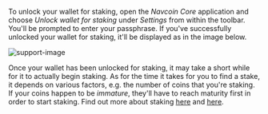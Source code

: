 To unlock your wallet for staking, open the *Navcoin Core* application and choose *Unlock wallet for staking* under *Settings* from within the toolbar. You'll be prompted to enter your passphrase. If you've successfully unlocked your wallet for staking, it'll be displayed as in the image below.

![support-image](https://github.com/anquii/KnowledgeBase/blob/anquii-website-content/content/support/new/full-nodes/images/staking-guide.png?raw=true)

Once your wallet has been unlocked for staking, it may take a short while for it to actually begin staking. As for the time it takes for you to find a stake, it depends on various factors, e.g. the number of coins that you're staking. If your coins happen to be *immature*, they'll have to reach maturity first in order to start staking. Find out more about staking [here](https://medium.com/nav-coin/navcoin-the-ultimate-guide-to-staking-its-never-been-so-easy-c0ef2f9983c8) and [here](https://medium.com/@bocyaj2012/nav-coin-proof-of-stake-informational-guide-71c9c3417212).
